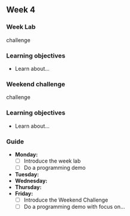 ## Week 4
### Week Lab
challenge

### Learning objectives
* Learn about...

### Weekend challenge
challenge

### Learning objectives
* Learn about...

### Guide
- **Monday:**
  - [ ] Introduce the week lab
  - [ ] Do a programming demo
- **Tuesday:**
- **Wednesday:**
- **Thursday:**
- **Friday:**
  - [ ] Introduce the Weekend Challenge
  - [ ] Do a programming demo with focus on...
